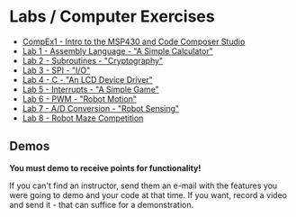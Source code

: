# Labs / Computer Exercises

- [CompEx1 - Intro to the MSP430 and Code Composer Studio](/labs/compex1/index.html)
- [Lab 1 - Assembly Language - "A Simple Calculator"](/labs/lab1/index.html)
- [Lab 2 - Subroutines - "Cryptography"](/labs/lab2/index.html)
- [Lab 3 - SPI - "I/O"](/labs/lab3/index.html)
- [Lab 4 - C - "An LCD Device Driver"](/labs/lab4/index.html)
- [Lab 5 - Interrupts - "A Simple Game"](/labs/lab5/index.html)
- [Lab 6 - PWM - "Robot Motion"](/labs/lab6/index.html)
- [Lab 7 - A/D Conversion - "Robot Sensing"](/labs/lab7/index.html)
- [Lab 8 - Robot Maze Competition](/labs/lab8/index.html)

## Demos

**You must demo to receive points for functionality!**

If you can't find an instructor, send them an e-mail with the features you were going to demo and your code at that time.  If you want, record a video and send it - that can suffice for a demonstration.
